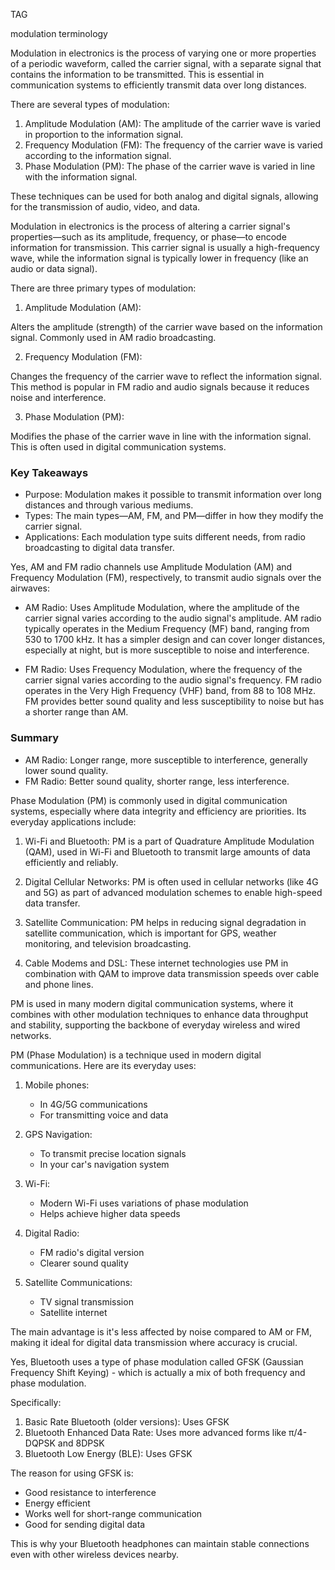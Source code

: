 TAG

modulation
terminology

Modulation in electronics is the process of varying one or more properties of a periodic waveform, called the carrier signal, with a separate signal that contains the information to be transmitted. This is essential in communication systems to efficiently transmit data over long distances.

There are several types of modulation:

1. Amplitude Modulation (AM): The amplitude of the carrier wave is varied in proportion to the information signal.
2. Frequency Modulation (FM): The frequency of the carrier wave is varied according to the information signal.
3. Phase Modulation (PM): The phase of the carrier wave is varied in line with the information signal.

These techniques can be used for both analog and digital signals, allowing for the transmission of audio, video, and data.

Modulation in electronics is the process of altering a carrier signal's properties—such as its amplitude, frequency, or phase—to encode information for transmission. This carrier signal is usually a high-frequency wave, while the information signal is typically lower in frequency (like an audio or data signal).

There are three primary types of modulation:

1. Amplitude Modulation (AM):

Alters the amplitude (strength) of the carrier wave based on the information signal. Commonly used in AM radio broadcasting.

2. Frequency Modulation (FM):

Changes the frequency of the carrier wave to reflect the information signal. This method is popular in FM radio and audio signals because it reduces noise and interference.

3. Phase Modulation (PM):

Modifies the phase of the carrier wave in line with the information signal. This is often used in digital communication systems.

### Key Takeaways

- Purpose: Modulation makes it possible to transmit information over long distances and through various mediums.
- Types: The main types—AM, FM, and PM—differ in how they modify the carrier signal.
- Applications: Each modulation type suits different needs, from radio broadcasting to digital data transfer.

Yes, AM and FM radio channels use Amplitude Modulation (AM) and Frequency Modulation (FM), respectively, to transmit audio signals over the airwaves:

- AM Radio: Uses Amplitude Modulation, where the amplitude of the carrier signal varies according to the audio signal's amplitude. AM radio typically operates in the Medium Frequency (MF) band, ranging from 530 to 1700 kHz. It has a simpler design and can cover longer distances, especially at night, but is more susceptible to noise and interference.

- FM Radio: Uses Frequency Modulation, where the frequency of the carrier signal varies according to the audio signal's frequency. FM radio operates in the Very High Frequency (VHF) band, from 88 to 108 MHz. FM provides better sound quality and less susceptibility to noise but has a shorter range than AM.

### Summary

- AM Radio: Longer range, more susceptible to interference, generally lower sound quality.
- FM Radio: Better sound quality, shorter range, less interference.

Phase Modulation (PM) is commonly used in digital communication systems, especially where data integrity and efficiency are priorities. Its everyday applications include:

1. Wi-Fi and Bluetooth: PM is a part of Quadrature Amplitude Modulation (QAM), used in Wi-Fi and Bluetooth to transmit large amounts of data efficiently and reliably.

2. Digital Cellular Networks: PM is often used in cellular networks (like 4G and 5G) as part of advanced modulation schemes to enable high-speed data transfer.

3. Satellite Communication: PM helps in reducing signal degradation in satellite communication, which is important for GPS, weather monitoring, and television broadcasting.

4. Cable Modems and DSL: These internet technologies use PM in combination with QAM to improve data transmission speeds over cable and phone lines.

PM is used in many modern digital communication systems, where it combines with other modulation techniques to enhance data throughput and stability, supporting the backbone of everyday wireless and wired networks.

PM (Phase Modulation) is a technique used in modern digital communications. Here are its everyday uses:

1. Mobile phones:
   - In 4G/5G communications
   - For transmitting voice and data

2. GPS Navigation:
   - To transmit precise location signals
   - In your car's navigation system

3. Wi-Fi:
   - Modern Wi-Fi uses variations of phase modulation
   - Helps achieve higher data speeds

4. Digital Radio:
   - FM radio's digital version
   - Clearer sound quality

5. Satellite Communications:
   - TV signal transmission
   - Satellite internet

The main advantage is it's less affected by noise compared to AM or FM, making it ideal for digital data transmission where accuracy is crucial.

Yes, Bluetooth uses a type of phase modulation called GFSK (Gaussian Frequency Shift Keying) - which is actually a mix of both frequency and phase modulation.

Specifically:
1. Basic Rate Bluetooth (older versions): Uses GFSK
2. Bluetooth Enhanced Data Rate: Uses more advanced forms like π/4-DQPSK and 8DPSK
3. Bluetooth Low Energy (BLE): Uses GFSK

The reason for using GFSK is:

- Good resistance to interference
- Energy efficient
- Works well for short-range communication
- Good for sending digital data

This is why your Bluetooth headphones can maintain stable connections even with other wireless devices nearby.
